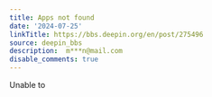 ```yaml
---
title: Apps not found
date: '2024-07-25'
linkTitle: https://bbs.deepin.org/en/post/275496
source: deepin_bbs
description:  m***n@mail.com 
disable_comments: true
---
```

Unable to 

